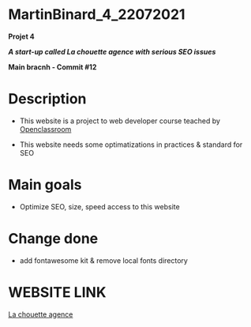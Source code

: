 # MartinBinard_4_22072021
**Projet 4**

***A start-up called La chouette agence with serious SEO issues***

**Main bracnh - Commit #12**

# Description

* This website is a project to web developer course teached by [Openclassroom](https://openclassrooms.com/en/paths/141-web-developer)

* This website needs some optimatizations in practices & standard for SEO

# Main goals

* Optimize SEO, size, speed access to this website

# Change done

* add fontawesome kit & remove local fonts directory

# WEBSITE LINK

[La chouette agence](https://martinbinard.github.io/MartinBinard_4_22072021/)
